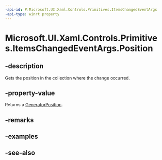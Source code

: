 ```yaml
---
-api-id: P:Microsoft.UI.Xaml.Controls.Primitives.ItemsChangedEventArgs.Position
-api-type: winrt property
---
```


<!-- Property syntax
public Windows.UI.Xaml.Controls.Primitives.GeneratorPosition Position { get; }
-->

# Microsoft.UI.Xaml.Controls.Primitives.ItemsChangedEventArgs.Position

## -description
Gets the position in the collection where the change occurred.

## -property-value
Returns a [GeneratorPosition](generatorposition.md).

## -remarks

## -examples

## -see-also
